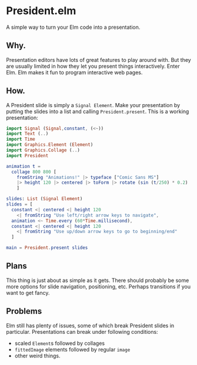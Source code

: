 # President.elm

A simple way to turn your Elm code into a presentation.

## Why.

Presentation editors have lots of great features to play around with.
But they are usually limited in how they let you present things interactively.
Enter Elm. Elm makes it fun to program interactive web pages.

## How.

A President slide is simply a `Signal Element`. Make your presentation by putting the
slides into a list and calling `President.present`. This is a working presentation:

```elm
import Signal (Signal,constant, (<~))
import Text (..)
import Time
import Graphics.Element (Element)
import Graphics.Collage (..)
import President

animation t = 
  collage 800 800 [
    fromString "Animations!" |> typeface ["Comic Sans MS"] 
    |> height 120 |> centered |> toForm |> rotate (sin (t/250) * 0.2)
    ]

slides: List (Signal Element)
slides = [
  constant <| centered <| height 120 
    <| fromString "Use left/right arrow keys to navigate",
  animation <~ Time.every (60*Time.millisecond),
  constant <| centered <| height 120 
    <| fromString "Use up/down arrow keys to go to beginning/end"
  ]

main = President.present slides
```

## Plans

This thing is just about as simple as it gets. There should probably be some more options for slide navigation, positioning, etc. Perhaps transitions if you want to get fancy.

## Problems

Elm still has plenty of issues, some of which break President slides
in particular. Presentations can break under following conditions:

* scaled `Element`s followed by collages
* `fittedImage` elements followed by regular `image`
* other weird things.

